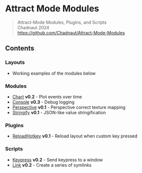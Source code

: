 # Attract Mode Modules

> Attract-Mode Modules, Plugins, and Scripts  
> Chadnaut 2024  
> https://github.com/Chadnaut/Attract-Mode-Modules

## Contents

### Layouts

- Working examples of the modules below

### Modules

- [Chart](./modules/chart/README.md) **v0.2** - Plot events over time
- [Console](./modules/console/README.md) **v0.3** - Debug logging
- [Perspective](./modules/perspective/README.md) **v0.1** - Perspective correct texture mapping
- [Stringify](./modules/stringify/README.md) **v0.1** - JSON-like value stringification

### Plugins

- [ReloadHotkey](./plugins/ReloadHotkey/README.md) **v0.1** - Reload layout when custom key pressed

### Scripts

- [Keypress](./scripts/keypress/README.md) **v0.2** - Send keypress to a window
- [Link](./scripts/link/README.md) **v0.2** - Create a series of symlinks